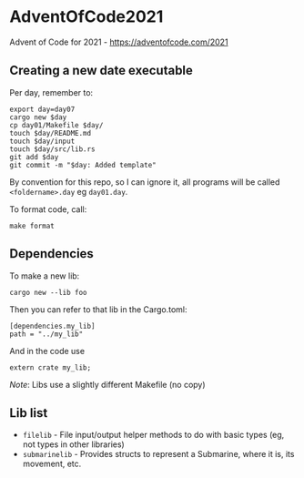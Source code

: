 # AdventOfCode2021
Advent of Code for 2021 - https://adventofcode.com/2021

## Creating a new date executable

Per day, remember to:
```
export day=day07
cargo new $day
cp day01/Makefile $day/
touch $day/README.md
touch $day/input
touch $day/src/lib.rs
git add $day
git commit -m "$day: Added template"
```

By convention for this repo, so I can ignore it, all programs will be called `<foldername>.day` eg `day01.day`.

To format code, call:

```
make format
```

## Dependencies

To make a new lib:

```
cargo new --lib foo
```

Then you can refer to that lib in the Cargo.toml:

```
[dependencies.my_lib]
path = "../my_lib"
```

And in the code use
```
extern crate my_lib;
```

*Note*: Libs use a slightly different Makefile (no copy)

## Lib list

* `filelib` - File input/output helper methods to do with basic types (eg, not types in other libraries)
* `submarinelib` -  Provides structs to represent a Submarine, where it is, its movement, etc.
